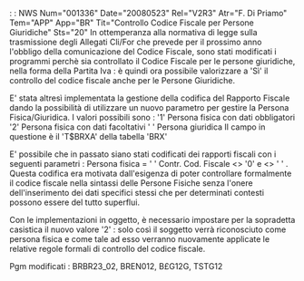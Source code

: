  :  : NWS Num="001336" Date="20080523" Rel="V2R3" Atr="F. Di Priamo" Tem="APP" App="BR" Tit="Controllo Codice Fiscale per Persone Giuridiche" Sts="20"
In ottemperanza alla normativa di legge sulla trasmissione degli Allegati Cli/For che prevede per il
prossimo anno l'obbligo della comunicazione del Codice Fiscale, sono stati modificati i programmi perchè sia controllato il Codice Fiscale per le persone giuridiche, nella forma della Partita Iva : 
è quindi ora possibile valorizzare a 'Sì' il controllo del codice fiscale anche per le Persone Giuridiche.

E' stata altresì implementata la gestione della codifica del Rapporto Fiscale dando la possibilità
di utilizzare un nuovo parametro per gestire la Persona Fisica/Giuridica. I valori possibili sono : 
 '1'   Persona fisica con dati obbligatori
 '2'   Persona fisica con dati facoltativi
 ' '   Persona giuridica
Il campo in questione è il 'T$BRXA' della tabella 'BRX'

E' possibile che in passato siano stati codificati dei rapporti fiscali con i seguenti parametri : 
Persona fisica    = ' '
Contr. Cod. Fiscale <> '0' e <> ' '
.
Questa codifica era motivata dall'esigenza di poter controllare formalmente il codice fiscale nella
sintassi delle Persone Fisiche senza l'onere dell'inserimento dei dati specifici stessi che per determinati contesti possono essere del tutto superflui.

Con le implementazioni in oggetto, è necessario impostare per la sopradetta casistica il nuovo valore '2' :  solo così il soggetto verrà riconosciuto come persona fisica e come tale ad esso verranno nuovamente applicate le relative regole formali di controllo del codice fiscale.

Pgm modificati : 
BRBR23_02, BREN012, B£G12G, TSTG12
